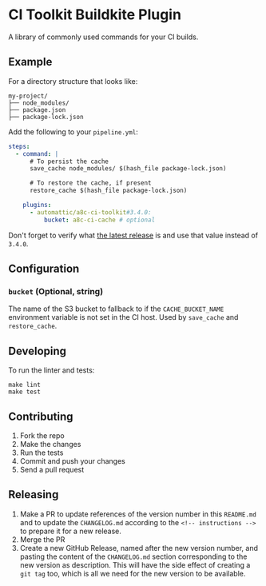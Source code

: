 # CI Toolkit Buildkite Plugin

A library of commonly used commands for your CI builds.

## Example

For a directory structure that looks like:

```
my-project/
├── node_modules/
├── package.json
├── package-lock.json

```

Add the following to your `pipeline.yml`:

```yml
steps:
  - command: |
      # To persist the cache
      save_cache node_modules/ $(hash_file package-lock.json)

      # To restore the cache, if present
      restore_cache $(hash_file package-lock.json)

    plugins:
      - automattic/a8c-ci-toolkit#3.4.0:
          bucket: a8c-ci-cache # optional
```

Don't forget to verify what [the latest release](https://github.com/Automattic/a8c-ci-toolkit-buildkite-plugin/releases/latest) is and use that value instead of `3.4.0`.

## Configuration

### `bucket` (Optional, string)

The name of the S3 bucket to fallback to if the `CACHE_BUCKET_NAME` environment variable is not set in the CI host. Used by `save_cache` and `restore_cache`.

## Developing

To run the linter and tests:

```shell
make lint
make test
```

## Contributing

1. Fork the repo
2. Make the changes
3. Run the tests
4. Commit and push your changes
5. Send a pull request

## Releasing

1. Make a PR to update references of the version number in this `README.md` and to update the `CHANGELOG.md` according to the `<!-- instructions -->` to prepare it for a new release.
2. Merge the PR
3. Create a new GitHub Release, named after the new version number, and pasting the content of the `CHANGELOG.md` section corresponding to the new version as description. This will have the side effect of creating a `git tag` too, which is all we need for the new version to be available.
